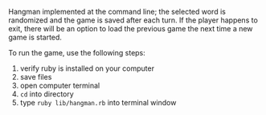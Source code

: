 
Hangman implemented at the command line; the selected word is randomized and the game is saved after each turn. If the player happens to exit, there will be an option to load the previous game the next time a new game is started.

To run the game, use the following steps:

1. verify ruby is installed on your computer
2. save files
3. open computer terminal
4. `cd` into directory
5. type `ruby lib/hangman.rb` into terminal window
